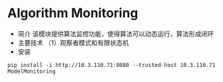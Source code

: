 # Algorithm Monitoring
+ 简介
该模块提供算法监控功能，使得算法可以动态运行，算法形成闭环
+ 主要技术
（1）观察者模式和有限状态机
+ 安装
```
pip install -i http://10.3.110.71:8080 --trusted-host 10.3.110.71 ModelMonitoring
```